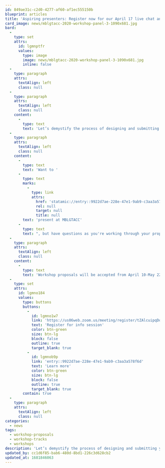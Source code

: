 ```yaml
---
id: 849ae31c-c2d0-4277-af60-af1ec555150b
blueprint: articles
title: 'Aspiring presenters: Register now for our April 17 live chat and Q&A'
card_image: news/mblgtacc-2020-workshop-panel-3-1090x681.jpg
bard:
  -
    type: set
    attrs:
      id: lgmnptfr
      values:
        type: image
        image: news/mblgtacc-2020-workshop-panel-3-1090x681.jpg
        inline: false
  -
    type: paragraph
    attrs:
      textAlign: left
      class: null
  -
    type: paragraph
    attrs:
      textAlign: left
      class: null
    content:
      -
        type: text
        text: 'Let’s demystify the process of designing and submitting your workshop for consideration! Aspiring presenters—Join us April 17th for an info session and Q&A to support you in bringing your workshop ideas to life.'
  -
    type: paragraph
    attrs:
      textAlign: left
      class: null
    content:
      -
        type: text
        text: 'Want to '
      -
        type: text
        marks:
          -
            type: link
            attrs:
              href: 'statamic://entry::9922d7ae-228e-47e1-9ab9-c3aa3a578f6d'
              rel: null
              target: null
              title: null
        text: 'present at MBLGTACC'
      -
        type: text
        text: ", but have questions as you're working through your proposal? Whether it's your first time putting together a submission or you're a returning presenter, we'll be on hand to chat about your ideas, to help break down your idea into a solid proposal, and brainstorm around any sticking points. Feel free to also all your questions about the process, how to submit, and more."
  -
    type: paragraph
    attrs:
      textAlign: left
      class: null
    content:
      -
        type: text
        text: 'Workshop proposals will be accepted from April 10-May 22.'
  -
    type: set
    attrs:
      id: lgmno184
      values:
        type: buttons
        buttons:
          -
            id: lgmno1w7
            link: 'https://us06web.zoom.us/meeting/register/tZAlcuipqDovEtXu3ZosiwZuUpcvXLq1QkTL '
            text: 'Register for info session'
            color: btn-green
            size: btn-lg
            block: false
            outline: true
            target_blank: true
          -
            id: lgmnob9p
            link: 'entry::9922d7ae-228e-47e1-9ab9-c3aa3a578f6d'
            text: 'Learn more'
            color: btn-green
            size: btn-lg
            block: false
            outline: true
            target_blank: true
        contain: true
  -
    type: paragraph
    attrs:
      textAlign: left
      class: null
categories:
  - news
tags:
  - workshop-proposals
  - workshop-tracks
  - workshops
description: 'Let’s demystify the process of designing and submitting your workshop for consideration! Aspiring presenters—Join us April 17th for an info session and Q&A to support you in bringing your workshop ideas to life.'
updated_by: cc1d6f85-bab6-480d-8bd1-226c3d628cb2
updated_at: 1681846063
---
```

